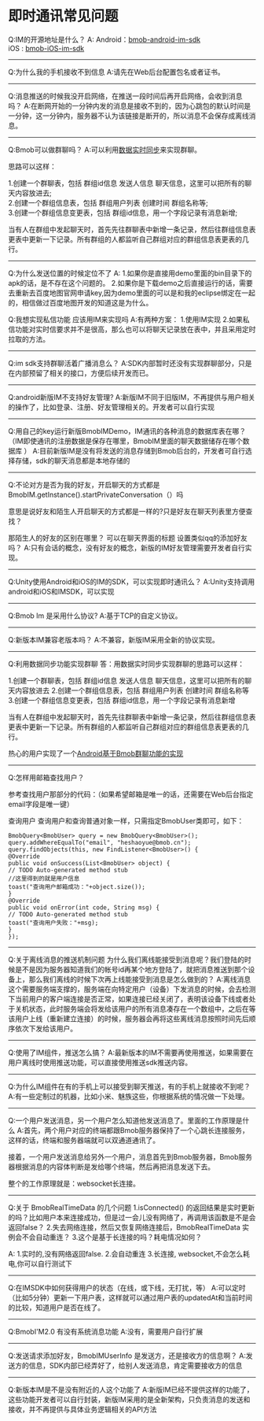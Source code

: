 # 即时通讯常见问题

Q:IM的开源地址是什么？
A:
Android：[bmob-android-im-sdk](https://github.com/bmob/bmob-android-im-sdk)   
   iOS : [bmob-iOS-im-sdk](https://github.com/bmob/bmob-iOS-im-sdk)

---

Q:为什么我的手机接收不到信息
A:请先在Web后台配置包名或者证书。

---

Q:消息推送的时候我没开启网络，在推送一段时间后再开启网络，会收到消息吗？
A:在断网开始的一分钟内发的消息是接收不到的，因为心跳包的默认时间是一分钟，这一分钟内，服务器不认为该链接是断开的，所以消息不会保存成离线消息。

---

Q:Bmob可以做群聊吗？
A:可以利用[数据实时同步](http://docs.bmob.cn/data/Android/b_developdoc/doc/index.html#index_数据实时同步)来实现群聊。

思路可以这样：

1.创建一个群聊表，包括 群组id信息 发送人信息 聊天信息，这里可以把所有的聊天内容放进去;  
2.创建一个群组信息表，包括 群组用户列表 创建时间 群组名称等;  
3.创建一个群组信息变更表，包括 群组id信息，用一个字段记录有消息新增;

当有人在群组中发起聊天时，首先先往群聊表中新增一条记录，然后往群组信息表更表中更新一下记录。所有群组的人都监听自己群组对应的群组信息表更表的几行。 

---

Q:为什么发送位置的时候定位不了
A:
1.如果你是直接用demo里面的bin目录下的apk的话，是不存在这个问题的。
2.如果你是下载demo之后直接运行的话，需要去重新去百度地图官网申请key,因为demo里面的可以是和我的eclipse绑定在一起的，相信做过百度地图开发的知道这是为什么。

Q:我想实现私信功能 应该用IM来实现吗
A:有两种方案：
1.使用IM实现
2.如果私信功能对实时信要求并不是很高，那么也可以将聊天记录放在表中，并且采用定时拉取的方法。

--- 

Q:im sdk支持群聊活着广播消息么？
A:SDK内部暂时还没有实现群聊部分，只是在内部预留了相关的接口，方便后续开发而已。


---

Q:android新版IM不支持好友管理?
A:新版IM不同于旧版IM，不再提供与用户相关的操作了，比如登录、注册、好友管理相关的。开发者可以自行实现

---

Q:用自己的key运行新版BmobIMDemo，IM通讯的各种消息的数据库表在哪？（IM即使通讯的注册数据是保存在哪里，BmobIM里面的聊天数据储存在哪个数据库
）
A:目前新版IM是没有将发送的消息存储到Bmob后台的，开发者可自行选择存储，sdk的聊天消息都是本地存储的

---

Q:不论对方是否为我的好友，开启聊天的方式都是BmobIM.getInstance().startPrivateConversation（）吗

意思是说好友和陌生人开启聊天的方式都是一样的?只是好友在聊天列表里方便查找？

那陌生人的好友的区别在哪里？ 可以在聊天界面的标题 设置类似qq的添加好友吗？
A:只有会话的概念，没有好友的概念，新版的IM好友管理需要开发者自行实现。

---

Q:Unity使用Android和iOS的IM的SDK，可以实现即时通讯么？
A:Unity支持调用android和iOS和IMSDK，可以实现

---

Q:Bmob Im 是采用什么协议?
A:基于TCP的自定义协议。

---

Q:新版本IM兼容老版本吗？
A:不兼容，新版IM采用全新的协议实现。

---

Q:利用数据同步功能实现群聊
答：用数据实时同步实现群聊的思路可以这样：

1.创建一个群聊表，包括 群组id信息 发送人信息 聊天信息，这里可以把所有的聊天内容放进去
2.创建一个群组信息表，包括 群组用户列表 创建时间 群组名称等
3.创建一个群组信息变更表，包括 群组id信息，用一个字段记录有消息新增

当有人在群组中发起聊天时，首先先往群聊表中新增一条记录，然后往群组信息表更表中更新一下记录。所有群组的人都监听自己群组对应的群组信息表更表的几行。


热心的用户实现了一个[Android基于Bmob群聊功能的实现](http://blog.csdn.net/shangmingchao/article/details/50548898)


---

Q:怎样用邮箱查找用户？

参考查找用户那部分的代码：（如果希望邮箱是唯一的话，还需要在Web后台指定email字段是唯一键）

查询用户
查询用户和查询普通对象一样，只需指定BmobUser类即可，如下：

```
BmobQuery<BmobUser> query = new BmobQuery<BmobUser>();
query.addWhereEqualTo("email", "heshaoyue@bmob.cn");
query.findObjects(this, new FindListener<BmobUser>() {
@Override
public void onSuccess(List<BmobUser> object) {
// TODO Auto-generated method stub
//这里得到的就是用户信息
toast("查询用户邮箱成功："+object.size());
}
@Override
public void onError(int code, String msg) {
// TODO Auto-generated method stub
toast("查询用户失败："+msg);
}
});
```

---

Q:关于离线消息的推送机制问题
为什么我们离线能接受到消息呢？我们登陆的时候是不是因为服务器知道我们的帐号id再某个地方登陆了，就把消息推送到那个设备上，那么我们离线的时候下次再上线能接受到消息是怎么做到的？
A:离线消息这个需要服务端支撑的，服务端在向特定用户（设备）下发消息的时候，会去检测下当前用户的客户端连接是否正常，如果连接已经关闭了，表明该设备下线或者处于关机状态，此时服务端会将发给该用户的所有消息凑存在一个数组中，之后在等该用户上线（重新建立连接）的时候，服务器会再将这些离线消息按照时间先后顺序依次下发给该用户。

---

Q:使用了IM组件，推送怎么搞？
A:最新版本的IM不需要再使用推送，如果需要在用户离线时使用推送功能，可以直接使用推送sdk推送内容。

---

Q:为什么IM组件在有的手机上可以接受到聊天推送，有的手机上就接收不到呢？
A:有一些定制过的机器，比如小米、魅族这些，你根据系统的情况做一下处理。

---

Q:一个用户发送消息，另一个用户怎么知道他发送消息了。里面的工作原理是什么
A:首先，两个用户对应的终端都跟Bmob服务器保持了一个心跳长连接服务，这样的话，终端和服务器端就可以双通道通讯了。

接着，一个用户发送消息给另外一个用户，消息首先到Bmob服务器，Bmob服务器根据消息的内容体判断是发给哪个终端，然后再把消息发送下去。

整个的工作原理就是：websocket长连接。

---

Q:关于 BmobRealTimeData 的几个问题
1.isConnected() 的返回结果是实时更新的吗？比如用户本来连接成功，但是过一会儿没有网络了，再调用该函数是不是会返回false？
2.失去网络连接，然后又恢复网络连接后，BmobRealTimeData 实例会不会自动重连？
3.这个是基于长连接的吗？耗电情况如何？

A:
1.实时的,没有网络返回false.
2.会自动重连
3.长连接, websocket,不会怎么耗电,你可以自行测试下

---


Q:在IMSDK中如何获得用户的状态（在线，或下线，无打扰，等）
A:可以定时（比如5分钟）更新一下用户表，这样就可以通过用户表的updatedAt和当前时间的比较，知道用户是否在线了。

---

Q:BmobI'M2.0 有没有系统消息功能
A:没有，需要用户自行扩展

---

Q:发送请求添加好友，BmobIMUserInfo 是发送方，还是接收方的信息啊？
A:发送方的信息，SDK内部已经弄好了，给别人发送消息，肯定需要接收方的信息

---

Q:新版本IM是不是没有附近的人这个功能了
A:新版IM已经不提供这样的功能了，这些功能开发者可以自行封装，新版IM采用的是全新架构，只负责消息的发送和接收，并不再提供与具体业务逻辑相关的API方法

